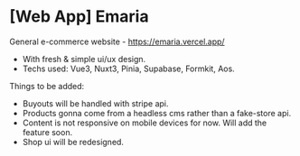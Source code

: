 # [Web App] Emaria
General e-commerce website - https://emaria.vercel.app/
 
 
- With fresh & simple ui/ux design.
- Techs used: Vue3, Nuxt3, Pinia, Supabase, Formkit, Aos.

Things to be added:
- Buyouts will be handled with stripe api.
- Products gonna come from a headless cms rather than a fake-store api.
- Content is not responsive on mobile devices for now. Will add the feature soon.
- Shop ui will be redesigned.
